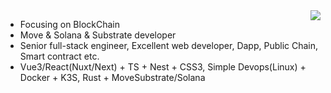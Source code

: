 <img align="right" src="https://github-readme-stats.vercel.app/api?username=AESETH&count_private=true&theme=highcontrast&show_icons=true" />


- Focusing on BlockChain
- Move & Solana & Substrate developer
- Senior full-stack engineer, Excellent web developer, Dapp, Public Chain, Smart contract etc.
- Vue3/React(Nuxt/Next) + TS + Nest + CSS3, Simple Devops(Linux) + Docker + K3S, Rust + MoveSubstrate/Solana
